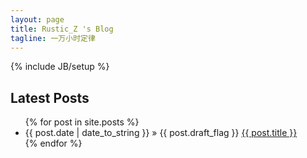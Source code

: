 ```yaml
---
layout: page
title: Rustic_Z 's Blog
tagline: 一万小时定律
---
```

{% include JB/setup %}

## Latest Posts

<ul class="posts">
  {% for post in site.posts %}
    <li><span>{{ post.date | date_to_string }}</span> &raquo; {{ post.draft_flag }} <a href="{{ BASE_PATH }}{{ post.url }}">{{ post.title }}</a></li>
  {% endfor %}
</ul>
